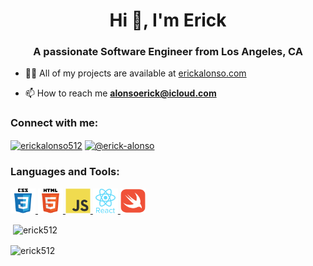 <h1 align="center">Hi 👋, I'm Erick</h1>
<h3 align="center">A passionate Software Engineer from Los Angeles, CA</h3>

- 👨‍💻 All of my projects are available at [erickalonso.com](https://www.erickalonso.com)

- 📫 How to reach me **alonsoerick@icloud.com**

<h3 align="left">Connect with me:</h3>
<p align="left">
<a href="https://twitter.com/erickalonso512" target="blank"><img align="center" src="https://raw.githubusercontent.com/rahuldkjain/github-profile-readme-generator/master/src/images/icons/Social/twitter.svg" alt="erickalonso512" height="30" width="40" /></a>
<a href="https://linkedin.com/in/@erick-alonso" target="blank"><img align="center" src="https://raw.githubusercontent.com/rahuldkjain/github-profile-readme-generator/master/src/images/icons/Social/linked-in-alt.svg" alt="@erick-alonso" height="30" width="40" /></a>
</p>

<h3 align="left">Languages and Tools:</h3>
<p align="left"> <a href="https://www.w3schools.com/css/" target="_blank" rel="noreferrer"> <img src="https://raw.githubusercontent.com/devicons/devicon/master/icons/css3/css3-original-wordmark.svg" alt="css3" width="40" height="40"/> </a> <a href="https://www.w3.org/html/" target="_blank" rel="noreferrer"> <img src="https://raw.githubusercontent.com/devicons/devicon/master/icons/html5/html5-original-wordmark.svg" alt="html5" width="40" height="40"/> </a> <a href="https://developer.mozilla.org/en-US/docs/Web/JavaScript" target="_blank" rel="noreferrer"> <img src="https://raw.githubusercontent.com/devicons/devicon/master/icons/javascript/javascript-original.svg" alt="javascript" width="40" height="40"/> </a> <a href="https://reactjs.org/" target="_blank" rel="noreferrer"> <img src="https://raw.githubusercontent.com/devicons/devicon/master/icons/react/react-original-wordmark.svg" alt="react" width="40" height="40"/> </a> <a href="https://developer.apple.com/swift/" target="_blank" rel="noreferrer"> <img src="https://raw.githubusercontent.com/devicons/devicon/master/icons/swift/swift-original.svg" alt="swift" width="40" height="40"/> </a> </p>

<p>&nbsp;<img align="center" src="https://github-readme-stats.vercel.app/api?username=erick512&show_icons=true&locale=en" alt="erick512" /></p>

<p><img align="center" src="https://github-readme-streak-stats.herokuapp.com/?user=erick512&" alt="erick512" /></p>
